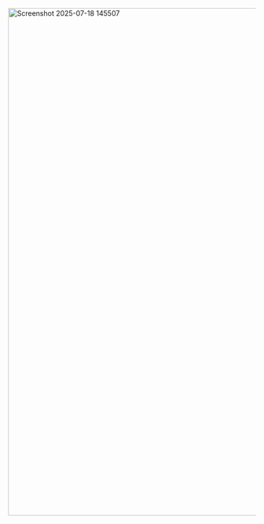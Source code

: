 <img width="1920" height="1032" alt="Screenshot 2025-07-18 145507" src="https://github.com/user-attachments/assets/1f8f02ad-a92b-4f1e-97fc-90bc0a213e87" />
